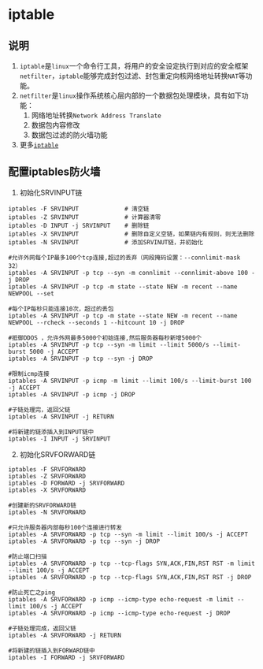 # iptable

## 说明
1. `iptable`是`linux`一个命令行工具，将用户的安全设定执行到对应的安全框架`netfilter`，`iptable`能够完成封包过滤、封包重定向核网络地址转换`NAT`等功能。
2. `netfilter`是`linux`操作系统核心层内部的一个数据包处理模块，具有如下功能：
    1. 网络地址转换`Network Address Translate`
    2. 数据包内容修改
    3. 数据包过滤的防火墙功能
3. 更多[`iptable`](http://www.zsythink.net/archives/1199)

## 配置iptables防火墙
1. 初始化SRVINPUT链
```
iptables -F SRVINPUT             # 清空链
iptables -Z SRVINPUT             # 计算器清零
iptables -D INPUT -j SRVINPUT    # 删除链
iptables -X SRVINPUT             # 删除自定义空链，如果链内有规则，则无法删除
iptables -N SRVINPUT             # 添加SRVINUT链，并初始化

#允许外网每个IP最多100个tcp连接,超过的丢弃（网段掩码设置：--connlimit-mask 32）
iptables -A SRVINPUT -p tcp --syn -m connlimit --connlimit-above 100 -j DROP 
iptables -A SRVINPUT -p tcp -m state --state NEW -m recent --name NEWPOOL --set

#每个IP每秒只能连接10次，超过的丢包
iptables -A SRVINPUT -p tcp -m state --state NEW -m recent --name NEWPOOL --rcheck --seconds 1 --hitcount 10 -j DROP

#抵御DDOS ，允许外网最多5000个初始连接,然后服务器每秒新增5000个
iptables -A SRVINPUT -p tcp --syn -m limit --limit 5000/s --limit-burst 5000 -j ACCEPT
iptables -A SRVINPUT -p tcp --syn -j DROP

#限制icmp连接
iptables -A SRVINPUT -p icmp -m limit --limit 100/s --limit-burst 100 -j ACCEPT
iptables -A SRVINPUT -p icmp -j DROP

#子链处理完，返回父链
iptables -A SRVINPUT -j RETURN

#将新建的链添插入到INPUT链中
iptables -I INPUT -j SRVINPUT
```
2. 初始化SRVFORWARD链
```
iptables -F SRVFORWARD
iptables -Z SRVFORWARD
iptables -D FORWARD -j SRVFORWARD
iptables -X SRVFORWARD

#创建新的SRVFORWARD链
iptables -N SRVFORWARD

#只允许服务器内部每秒100个连接进行转发
iptables -A SRVFORWARD -p tcp --syn -m limit --limit 100/s -j ACCEPT
iptables -A SRVFORWARD -p tcp --syn -j DROP

#防止端口扫描
iptables -A SRVFORWARD -p tcp --tcp-flags SYN,ACK,FIN,RST RST -m limit --limit 100/s -j ACCEPT
iptables -A SRVFORWARD -p tcp --tcp-flags SYN,ACK,FIN,RST RST -j DROP

#防止死亡之ping
iptables -A SRVFORWARD -p icmp --icmp-type echo-request -m limit --limit 100/s -j ACCEPT
iptables -A SRVFORWARD -p icmp --icmp-type echo-request -j DROP

#子链处理完成，返回父链
iptables -A SRVFORWARD -j RETURN

#将新建的链插入到FORWARD链中
iptables -I FORWARD -j SRVFORWARD
```




